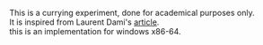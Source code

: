 This is a currying experiment, done for academical purposes only.\
It is inspired from Laurent Dami's [article](https://citeseerx.ist.psu.edu/document?repid=rep1&type=pdf&doi=f3652505900f9475f526c8048fdc7dbc7ce25d4c).\
this is an implementation for windows x86-64.

